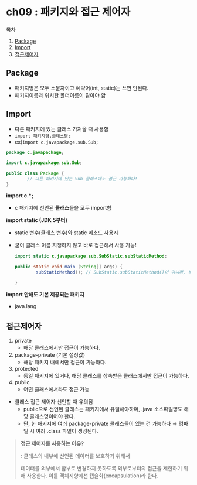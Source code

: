 # ch09 : 패키지와 접근 제어자

목차

1. [Package](ch09\_-\_.md#package)
2. [Import](ch09\_-\_.md#import)
3. [접근제어자](ch09\_-\_.md#접근제어자)

## Package

* 패키지명은 모두 소문자이고 예약어(int, static)는 쓰면 안된다.
* 패키지이름과 위치한 폴더이름이 같아야 함

## Import

* 다른 패키지에 있는 클래스 가져올 때 사용함
* `import 패키지명.클래스명;`
* ex)`import c.javapackage.sub.Sub;`

```java
package c.javapackage;

import c.javapackage.sub.Sub;

public class Package {
		// 다른 패키지에 있는 Sub 클래스에도 접근 가능하다!
}
```

**import c.\*;**

* c 패키지에 선언된 **클래스**들을 모두 import함

**import static (JDK 5부터)**

* static 변수(클래스 변수)와 static 메소드 사용시
*   굳이 클래스 이름 지정하지 않고 바로 접근해서 사용 가능!

    ```java
    import static c.javapackage.sub.SubStatic.subStaticMethod;

    public static void main (String[] args) {
    		subStaticMethod(); // SubStatic.subStaticMethod()이 아니라, 바로 메소드명으로 접근가능

    }
    ```

**import 안해도 기본 제공되는 패키지**

* java.lang

## 접근제어자

1. private
   * 해당 클래스에서만 접근이 가능하다.
2. package-private (기본 설정값)
   * 해당 패키지 내에서만 접근이 가능하다.
3. protected
   * 동일 패키지에 있거나, 해당 클래스를 상속받은 클래스에서만 접근이 가능하다.
4. public
   * 어떤 클래스에서라도 접근 가능

* 클래스 접근 제어자 선언할 때 유의점
  * public으로 선언된 클래스는 패키지에서 유일해야하며, .java 소스파일명도 해당 클래스명이어야 한다.
  * 단, 한 패키지에 여러 package-private 클래스들이 있는 건 가능하다 → 컴파일 시 여러 .class 파일이 생성된다.

> **접근 제어자를 사용하는 이유?**
>
> : 클래스의 내부에 선언된 데이터를 보호하기 위해서
>
> 데이터를 외부에서 함부로 변경하지 못하도록 외부로부터의 접근을 제한하기 위해 사용한다. 이를 객체지향에선 캡슐화(encapsulation)라 한다.

